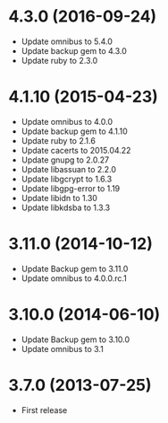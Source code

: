 4.3.0 (2016-09-24)
===================

* Update omnibus to 5.4.0
* Update backup gem to 4.3.0
* Update ruby to 2.3.0

4.1.10 (2015-04-23)
===================

* Update omnibus to 4.0.0
* Update backup gem to 4.1.10
* Update ruby to 2.1.6
* Update cacerts to 2015.04.22
* Update gnupg to 2.0.27
* Update libassuan to 2.2.0
* Update libgcrypt to 1.6.3
* Update libgpg-error to 1.19
* Update libidn to 1.30
* Update libkdsba to 1.3.3

3.11.0 (2014-10-12)
===================

* Update Backup gem to 3.11.0
* Update omnibus to 4.0.0.rc.1

3.10.0 (2014-06-10)
===================

* Update Backup gem to 3.10.0
* Update omnibus to 3.1

3.7.0 (2013-07-25)
==================

* First release
